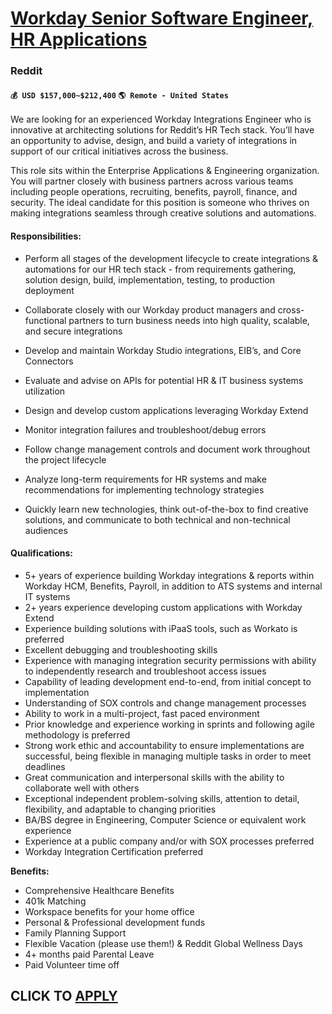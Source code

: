 # [Workday Senior Software Engineer, HR Applications](https://www.remotewlb.com/apply/workday-senior-software-engineer-hr-applications)  
### Reddit  
#### `💰 USD $157,000~$212,400` `🌎 Remote - United States`  

We are looking for an experienced Workday Integrations Engineer who is innovative at architecting solutions for Reddit’s HR Tech stack. You’ll have an opportunity to advise, design, and build a variety of integrations in support of our critical initiatives across the business.

This role sits within the Enterprise Applications & Engineering organization. You will partner closely with business partners across various teams including people operations, recruiting, benefits, payroll, finance, and security. The ideal candidate for this position is someone who thrives on making integrations seamless through creative solutions and automations.

#### **Responsibilities:**

  * Perform all stages of the development lifecycle to create integrations & automations for our HR tech stack - from requirements gathering, solution design, build, implementation, testing, to production deployment
  * Collaborate closely with our Workday product managers and cross-functional partners to turn business needs into high quality, scalable, and secure integrations 
  * Develop and maintain Workday Studio integrations, EIB’s, and Core Connectors

  * Evaluate and advise on APIs for potential HR & IT business systems utilization
  * Design and develop custom applications leveraging Workday Extend 

  * Monitor integration failures and troubleshoot/debug errors
  * Follow change management controls and document work throughout the project lifecycle
  * Analyze long-term requirements for HR systems and make recommendations for implementing technology strategies
  * Quickly learn new technologies, think out-of-the-box to find creative solutions, and communicate to both technical and non-technical audiences

#### **Qualifications:**

  * 5+ years of experience building Workday integrations & reports within Workday HCM, Benefits, Payroll, in addition to ATS systems and internal IT systems
  * 2+ years experience developing custom applications with Workday Extend
  * Experience building solutions with iPaaS tools, such as Workato is preferred
  * Excellent debugging and troubleshooting skills
  * Experience with managing integration security permissions with ability to independently research and troubleshoot access issues
  * Capability of leading development end-to-end, from initial concept to implementation
  * Understanding of SOX controls and change management processes
  * Ability to work in a multi-project, fast paced environment
  * Prior knowledge and experience working in sprints and following agile methodology is preferred
  * Strong work ethic and accountability to ensure implementations are successful, being flexible in managing multiple tasks in order to meet deadlines
  * Great communication and interpersonal skills with the ability to collaborate well with others
  * Exceptional independent problem-solving skills, attention to detail, flexibility, and adaptable to changing priorities
  * BA/BS degree in Engineering, Computer Science or equivalent work experience
  * Experience at a public company and/or with SOX processes preferred 
  * Workday Integration Certification preferred

**Benefits:**

  * Comprehensive Healthcare Benefits
  * 401k Matching
  * Workspace benefits for your home office
  * Personal & Professional development funds
  * Family Planning Support
  * Flexible Vacation (please use them!) & Reddit Global Wellness Days
  * 4+ months paid Parental Leave
  * Paid Volunteer time off

  
## CLICK TO [APPLY](https://www.remotewlb.com/apply/workday-senior-software-engineer-hr-applications)

